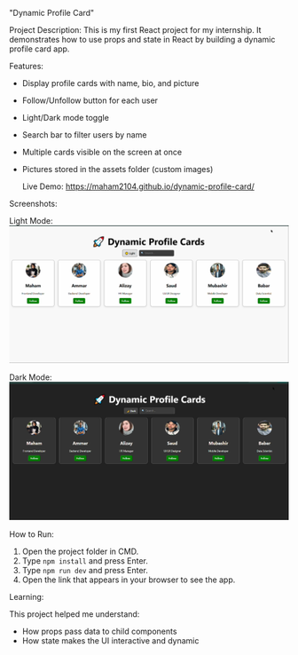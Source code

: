 "Dynamic Profile Card"

Project Description:
This is my first React project for my internship. It demonstrates how to use props and state in React by building a dynamic profile card app.

Features:

- Display profile cards with name, bio, and picture
- Follow/Unfollow button for each user
- Light/Dark mode toggle
- Search bar to filter users by name
- Multiple cards visible on the screen at once
- Pictures stored in the assets folder (custom images)

  Live Demo: https://maham2104.github.io/dynamic-profile-card/

Screenshots:

Light Mode:
![Light Mode](./src/assets/projectview1.png)

Dark Mode:
![Dark Mode](./src/assets/projectview2.png)

How to Run:

1. Open the project folder in CMD.  
2. Type `npm install` and press Enter.  
3. Type `npm run dev` and press Enter.  
4. Open the link that appears in your browser to see the app.

Learning:

This project helped me understand:
- How props pass data to child components
- How state makes the UI interactive and dynamic
